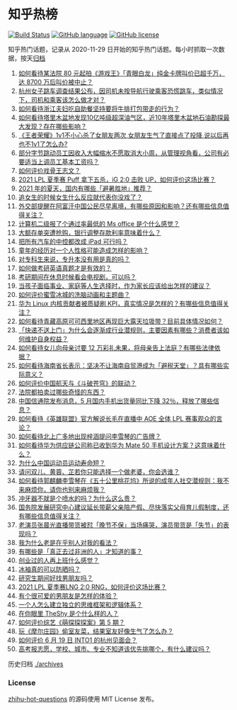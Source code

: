 # 知乎热榜
[![Build Status](https://github.com/ToWeLong/zhihu-hot-questions/workflows/CI/badge.svg)](https://github.com/ToWeLong/zhihu-hot-questions/actions)
[![GitHub language](https://img.shields.io/badge/language-golang-orange.svg)](https://golang.org/)
[![GitHub license](https://img.shields.io/github/license/ToWeLong/zhihu-hot-questions)](https://github.com/ToWeLong/zhihu-hot-questions/blob/main/LICENSE)

知乎热门话题，记录从 2020-11-29 日开始的知乎热门话题。每小时抓取一次数据，按天[归档](./archives)

<!-- BEGIN -->

1. [如何看待某法院 80 元起拍《游戏王》「青眼白龙」纯金卡牌叫价已超千万，达 8700 万后叫价被中止？](https://www.zhihu.com/question/466353604)
1. [杭州女子跳车调查结果公布，因司机未按导航行驶乘客恐慌跳车，类似情况下，司机和乘客该怎么做才对？](https://www.zhihu.com/question/466324039)
1. [如何看待浙江夫妇吃自助餐坚持要将牛排打包带走的行为？](https://www.zhihu.com/question/465511011)
1. [如何看待塔里木盆地发现10亿吨级超深油气区，近10年塔里木盆地石油勘探最大发现？存在哪些影响？](https://www.zhihu.com/question/465756160)
1. [《王者荣耀》1v1不小心杀了女朋友两次,女朋友生气了直接点了投降,说以后再也不1v1了怎么办?](https://www.zhihu.com/question/465443786)
1. [部分字节跳动员工因收入大幅缩水不愿取消大小周，从管理视角看，公司有必要适当上调员工基本工资吗？](https://www.zhihu.com/question/465515777)
1. [如何评价戏骨王志文？](https://www.zhihu.com/question/356773728)
1. [2021 LPL 夏季赛 Puff 拿下五杀，iG 2:0 击败 UP，如何评价这场比赛？](https://www.zhihu.com/question/466382286)
1. [2021 年的夏天，国内有哪些「避暑胜地」推荐？](https://www.zhihu.com/question/466280846)
1. [追女生的时候女生什么反应就代表你没戏了？](https://www.zhihu.com/question/437267039)
1. [外交部提醒在阿富汗中国公民尽早离境，有哪些原因和影响？还有哪些信息值得关注？](https://www.zhihu.com/question/466217700)
1. [计算机二级报了个通过率最低的 Ms office 是个什么感觉？](https://www.zhihu.com/question/306891507)
1. [大额存单突遭抢购，银行调整存款利率意味着什么？](https://www.zhihu.com/question/465944211)
1. [把所有汽车的中控都改成 iPad 可行吗？](https://www.zhihu.com/question/26640735)
1. [童年的经历对一个人性格可能造成怎样的影响？](https://www.zhihu.com/question/302078819)
1. [对专科生来说，专升本没有用是真的吗？](https://www.zhihu.com/question/456766596)
1. [如何做考研英语真题才是有效的？](https://www.zhihu.com/question/461897795)
1. [考研期间在休息时候看会电视剧，可以吗？](https://www.zhihu.com/question/413853398)
1. [当孩子面临事业、家庭等人生选择时，作为家长应该给出怎样的建议？](https://www.zhihu.com/question/458664136)
1. [如何评价蜜雪冰城的洗脑动画和主题曲？](https://www.zhihu.com/question/466309186)
1. [华为 Linux 内核贡献者被质疑刷 KPI，真实情况是怎样的？有哪些信息值得关注？](https://www.zhihu.com/question/466111598)
1. [如何看待青藏高原可可西里地区再现巨大露天垃圾带？目前具体情况如何？](https://www.zhihu.com/question/466184215)
1. [「快递不送上门」为什么会逐渐成行业潜规则，主要因素有哪些？消费者该如何维护自身权益？](https://www.zhihu.com/question/466340505)
1. [如何看待女儿向母亲讨要 12 万彩礼未果，将母亲告上法庭？有哪些法律依据？](https://www.zhihu.com/question/466079009)
1. [如何看待海南省长表示：坚决不让海南自贸港成为「避税天堂」？具有哪些实际意义？](https://www.zhihu.com/question/466284419)
1. [如何评价中国航天与《斗破苍穹》的联动？](https://www.zhihu.com/question/465538922)
1. [法院都拍卖过哪些奇怪的东西？](https://www.zhihu.com/question/299977989)
1. [中国信通院发布消息，5 月国内手机出货量同比下降 32％，释放了哪些信息？](https://www.zhihu.com/question/465502394)
1. [如何看待《英雄联盟》官方解说长毛在直播中 AOE 全体 LPL 赛事观众的言论？](https://www.zhihu.com/question/466051512)
1. [如何看待北上广多地出现梓涵提问李雪琴的广告牌？](https://www.zhihu.com/question/465101848)
1. [如何看待华为供应链公司称已收到华为 Mate 50 手机设计方案？这意味着什么？](https://www.zhihu.com/question/466148710)
1. [为什么中国运动员运动寿命短？](https://www.zhihu.com/question/50191573)
1. [请问双儿、黄蓉、芷若你只能选择一个做老婆，你会选谁？](https://www.zhihu.com/question/466002351)
1. [如何看待郭麒麟李雪琴在《五十公里桃花坞》所说的成年人社交潜规则：我不来麻烦你，请你也别来麻烦我？](https://www.zhihu.com/question/466111211)
1. [冲牙器不就是个喷水的吗？为什么这么贵？](https://www.zhihu.com/question/385465810)
1. [国务院发展研究中心建议延长带薪父亲陪产假、尽快落实父母育儿假制度，还有哪些信息值得关注？](https://www.zhihu.com/question/466283998)
1. [老演员张晨光直播带货被怼「晚节不保」当场痛哭，演员带货是「失节」的表现吗？](https://www.zhihu.com/question/465949886)
1. [我为什么老是在乎别人对我的看法？](https://www.zhihu.com/question/451987588)
1. [有哪些是「真正去过非洲的人」才知道的事？](https://www.zhihu.com/question/463859117)
1. [创业过的人再上班什么感觉？](https://www.zhihu.com/question/458719620)
1. [冰袖真的可以防晒吗？](https://www.zhihu.com/question/324378524)
1. [研究生期间好找男朋友吗？](https://www.zhihu.com/question/393637489)
1. [2021 LPL 夏季赛LNG 2:0 RNG，如何评价这场比赛？](https://www.zhihu.com/question/466163543)
1. [有个很可爱的男朋友是怎样的体验？](https://www.zhihu.com/question/27765219)
1. [一个人怎么建立独立的思维框架和逻辑体系？](https://www.zhihu.com/question/442047678)
1. [在你眼里 TheShy 是个什么样的人？](https://www.zhihu.com/question/455091405)
1. [如何评价综艺《萌探探探案》第 5 期？](https://www.zhihu.com/question/465842205)
1. [玩《摩尔庄园》偷室友菜，结果室友好像生气了怎么办？](https://www.zhihu.com/question/463770388)
1. [如何评价 6 月 19 日 INTO1 的杭州见面会？](https://www.zhihu.com/question/466005917)
1. [高考报志愿，学校、城市、专业不知道该优先挑哪个，有什么建议吗？](https://www.zhihu.com/question/461274832)

<!-- END -->

历史归档 [./archives](./archives)


### License
[zhihu-hot-questions](https://github.com/towelong/zhihu-hot-questions) 的源码使用 MIT License 发布。